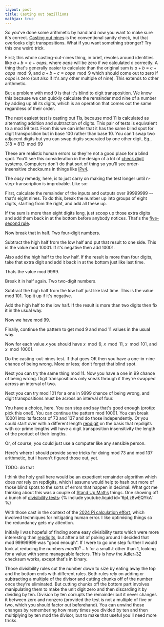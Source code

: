 ```yaml
---
layout: post
title: Casting out bazillions
mathjax: true
---
```

So you've done some arithmetic by hand and now you want to make sure
it's correct.  [Casting out nines][] is the conventional sanity check,
but that overlooks digit transpositions.  What if you want something
stronger?  Try this one weird trick.

First; this whole casting-out-nines thing, in brief, revoles around
identities like $a + b = c + oops$, where $oops$ will be zero if we
calculated $c$ correctly.  A thing that's generally easier to calculate
than the original sum is $a + b \equiv c + oops \mod 9$, and $a + b - c
\equiv oops \mod 9$ which should come out to zero if $oops$ is zero (but
also if it's any other multiple of nine).  This extends to other
arithmetic.

But a problem with mod 9 is that it's blind to digit transposition.  We
know this because we can quickly calculate the remainder mod nine of a
number by adding up all its digits, which is an operation that comes out
the same regardless of their order.

The next easiest test is casting out 11s, because mod 11 is calculated
as alternating addition and subtraction of digits.  This pair of tests
is equivalent to a mod 99 test.  From this we can infer that it has the
same blind spot for digit transposition but in base 100 rather than
base 10.  You can't swap two adjacent digits but you can swap digits
separated by one other digit.  Eg., $318 \equiv 813 \mod 99$

These are realistic human errors so they're not a good place for a
blind spot.  You'll see this consideration in the design of a lot of
[check digit][] systems.  Computers don't do that sort of thing so
you'll see order-insensitive checksums in things like [IPv4][internet
checksum].

The _easy_ remedy, here, is to just carry on making the test longer
until n-step-transcription is improbable.  Like so:

First, calculate the remainder of the inputs and outputs over 99999999
-- that's eight nines.  To do this, break the number up into groups of
eight digits, starting from the right, and add all these up.

If the sum is more than eight digits long, just scoop up those extra
digits and add them back in at the bottom before anybody notices.
That's the [five-second rule][].

Now break that in half.  Two four-digit numbers.

Subtract the high half from the low half and put that result to one
side.  This is the value mod 10001.  If it's negative then add 10001.

Also add the high half to the low half.  If the result is more than four
digits, take that extra digit and add it back in at the bottom just like
last time.

Thats the value mod 9999.

Break it in half again.  Two two-digit numbers.

Subtract the high half from the low half just like last time.  This is
the value mod 101.  Top it up if it's negative.

Add the high half to the low half.  If the result is more than two
digits then fix it in the usual way.

Now we have mod 99.

Finally, continue the pattern to get mod 9 and mod 11 values in the
usual way.

Now for each value $x$ you should have $x \mod 9$, $x \mod 11$, $x \mod
101$, and $x \mod 10001$.

Do the casting-out-nines test.  If that goes OK then you have a
one-in-nine chance of being wrong.  More or less; don't forget that
blind spot.

Next you can try the same thing mod 11.  Now you have a one in 99 chance
of being wrong.  Digit transpositions only sneak through if they're
swapped across an interval of two.

Next you can try mod 101 for a one in 9999 chance of being wrong, and
digit transpositions must be across an interval of four.

You have a choice, here.  You can stop and say that's good enough
(protip: pick this one!).  You can continue the pattern mod 10001.  You
can break 10001 into its factors of 73 and 137 and do those
independently.  Or you could start over with a different length
[repdigit][] on the basis that repdigits with co-prime lengths will have
a digit transposition insensitivity the length of the product of their
lengths.

Or, of course, you could just use a computer like any sensible person.

Here's where I should provide some tricks for doing mod 73 and mod 137
arithmetic, but I haven't figured those out, yet.

TODO: do that

I think the holy grail here would be an expedient remainder algorithm
which does _not_ rely on repdigits, which I assume would help to hash
out more of those blind spots to the sorts of errors that happen in
decimal.  What got me thinking about this was a couple of [Stand Up
Maths][] things.  One showing off a bunch of [divisibility tests][]:
{% include youtube.liquid id='6pLz8wEQYkA' %}

With those cast in the context of the [2024 Pi calculation
effort](https://youtu.be/LIg-6glbLkU), which involved techniques for
mitigating human error.  I like optimising things so the redundancy
gets my attention.

Initially I was hopeful of finding some easy divisibility tests which
were more interesting than [repdigits][repdigit],
but after a bit of poking around I decided that mod 99999999 was "good
enough".  If I were to go one step further I would look at reducing the
numbers $mod 10^n - k$ for a small $k$ other than 1, looking for a value
with some manageable factors.  This is how the [Adler-32][] checksum
works, except that's in binary.

Those divisibility rules cut the number down to size by eating away the
top and the bottom ends with different rules.  Both rules rely on adding
or subtracting a multiple of the divisor and cutting chunks off of the
number once they're eliminated.  But cutting chunks off the bottom
part involves manipulating them to make the unit digit zero and then
discarding it by dividing by ten.  Division by ten corrupts the
remainder but it never changes it between zero and nonzero (provided the
test is not a multiple of five or two, which you should factor out
beforehand).  You can unwind those changes by remembering how many times
you divided by ten and then multiplying by ten mod the divisor, but to
make that useful you'll need more tricks.


[Adler-32]: </adler32-checksum/>
[casting out nines]: <https://en.wikipedia.org/wiki/Casting_out_nines>
[five-second rule]: <https://en.wikipedia.org/wiki/Five-second_rule>
[check digit]: <https://en.wikipedia.org/wiki/Check_digit>
[internet checksum]: <https://en.wikipedia.org/wiki/Internet_checksum>
[divisibility tests]: <https://www.dropbox.com/scl/fi/zednyqcvd4kfi0zgm8n6t/divisibility_tests_to_30000.txt?rlkey=k7x87cnex6r32cuior6w9kzo5&e=1&dl=0>
[repdigit]: <https://en.wikipedia.org/wiki/Repdigit>
[Stand Up Maths]: <https://standupmaths.com/>
